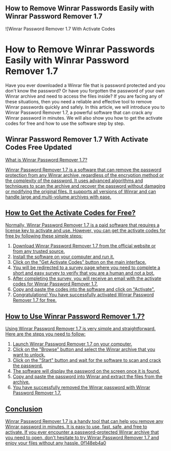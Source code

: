 ## How to Remove Winrar Passwords Easily with Winrar Password Remover 1.7

 
![Winrar Password Remover 1.7 With Activate Codes 
<h1>How to Remove Winrar Passwords Easily with Winrar Password Remover 1.7</h1>
<p>Have you ever downloaded a Winrar file that is password protected and you don't know the password? Or have you forgotten the password of your own Winrar archive and need to access the files inside? If you are facing any of these situations, then you need a reliable and effective tool to remove Winrar passwords quickly and safely. In this article, we will introduce you to Winrar Password Remover 1.7, a powerful software that can crack any Winrar password in minutes. We will also show you how to get the activate codes for free and how to use the software step by step.</p>
<h2>Winrar Password Remover 1.7 With Activate Codes Free Updated</h2>
<p><a href=](https://encrypted-tbn2.gstatic.com/images?q=tbn:ANd9GcQ8IbvYibCbdBmzJHJc4EXS2O2SCRdy3wgNoAGBHZivWBpocClJ8GbHNiMk)**Download File**
 
## What is Winrar Password Remover 1.7?
 
Winrar Password Remover 1.7 is a software that can remove the password protection from any Winrar archive, regardless of the encryption method or the complexity of the password. It uses advanced algorithms and techniques to scan the archive and recover the password without damaging or modifying the original files. It supports all versions of Winrar and can handle large and multi-volume archives with ease.
 
## How to Get the Activate Codes for Free?
 
Normally, Winrar Password Remover 1.7 is a paid software that requires a license key to activate and use. However, you can get the activate codes for free by following these simple steps:
 
1. Download Winrar Password Remover 1.7 from the official website or from any trusted source.
2. Install the software on your computer and run it.
3. Click on the "Get Activate Codes" button on the main interface.
4. You will be redirected to a survey page where you need to complete a short and easy survey to verify that you are a human and not a bot.
5. After completing the survey, you will receive an email with the activate codes for Winrar Password Remover 1.7.
6. Copy and paste the codes into the software and click on "Activate".
7. Congratulations! You have successfully activated Winrar Password Remover 1.7 for free.

## How to Use Winrar Password Remover 1.7?
 
Using Winrar Password Remover 1.7 is very simple and straightforward. Here are the steps you need to follow:

1. Launch Winrar Password Remover 1.7 on your computer.
2. Click on the "Browse" button and select the Winrar archive that you want to unlock.
3. Click on the "Start" button and wait for the software to scan and crack the password.
4. The software will display the password on the screen once it is found.
5. Copy and paste the password into Winrar and extract the files from the archive.
6. You have successfully removed the Winrar password with Winrar Password Remover 1.7.

## Conclusion
 
Winrar Password Remover 1.7 is a handy tool that can help you remove any Winrar password in minutes. It is easy to use, fast, safe, and free to activate. If you ever encounter a password-protected Winrar archive that you need to open, don't hesitate to try Winrar Password Remover 1.7 and enjoy your files without any hassle.
 0f148eb4a0
